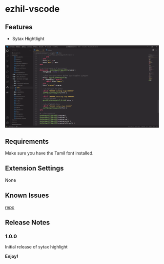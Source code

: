 # ezhil-vscode

## Features

- Sytax Hightlight

![feature X](images/feature.png)

## Requirements

Make sure you have the Tamil font installed.

## Extension Settings

None

## Known Issues

[repo](https://github.com/skytomo221/ezhil-vscode/issues)

## Release Notes

### 1.0.0

Initial release of sytax highlight

**Enjoy!**
